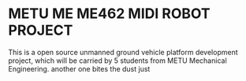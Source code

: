 # METU ME ME462 MIDI ROBOT PROJECT  

This is a open source unmanned ground vehicle platform development project, which will be carried by 5 students from METU Mechanical Engineering.
another one bites the dust just
